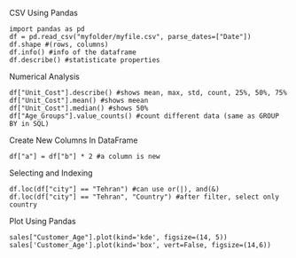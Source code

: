 CSV Using Pandas

    import pandas as pd
    df = pd.read_csv("myfolder/myfile.csv", parse_dates=["Date"])
    df.shape #(rows, columns)
    df.info() #info of the dataframe
    df.describe() #statisticate properties



Numerical Analysis

    df["Unit_Cost"].describe() #shows mean, max, std, count, 25%, 50%, 75%
    df["Unit_Cost"].mean() #shows meean
    df["Unit_Cost"].median() #shows 50%
    df["Age_Groups"].value_counts() #count different data (same as GROUP BY in SQL)


Create New Columns In DataFrame 

    df["a"] = df["b"] * 2 #a column is new



Selecting and Indexing

    df.loc(df["city"] == "Tehran") #can use or(|), and(&)
    df.loc(df["city"] == "Tehran", "Country") #after filter, select only country


Plot Using Pandas

    sales["Customer_Age"].plot(kind='kde', figsize=(14, 5))
    sales['Customer_Age'].plot(kind='box', vert=False, figsize=(14,6))
